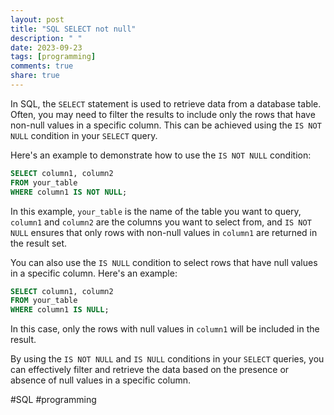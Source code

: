 ```yaml
---
layout: post
title: "SQL SELECT not null"
description: " "
date: 2023-09-23
tags: [programming]
comments: true
share: true
---
```


In SQL, the `SELECT` statement is used to retrieve data from a database table. Often, you may need to filter the results to include only the rows that have non-null values in a specific column. This can be achieved using the `IS NOT NULL` condition in your `SELECT` query.

Here's an example to demonstrate how to use the `IS NOT NULL` condition:

```sql
SELECT column1, column2 
FROM your_table 
WHERE column1 IS NOT NULL;
```

In this example, `your_table` is the name of the table you want to query, `column1` and `column2` are the columns you want to select from, and `IS NOT NULL` ensures that only rows with non-null values in `column1` are returned in the result set.

You can also use the `IS NULL` condition to select rows that have null values in a specific column. Here's an example:

```sql
SELECT column1, column2 
FROM your_table 
WHERE column1 IS NULL;
```

In this case, only the rows with null values in `column1` will be included in the result.

By using the `IS NOT NULL` and `IS NULL` conditions in your `SELECT` queries, you can effectively filter and retrieve the data based on the presence or absence of null values in a specific column.

#SQL #programming
